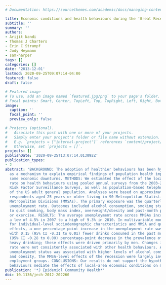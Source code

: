 ```yaml
---
# Documentation: https://sourcethemes.com/academic/docs/managing-content/

title: Economic conditions and health behaviours during the 'Great Recession'
subtitle: ''
summary: ''
authors:
- Arijit Nandi
- Thomas J Charters
- Erin C Strumpf
- Jody Heymann
- sam-harper
tags: []
categories: []
date: '2013-12-01'
lastmod: 2020-09-25T09:07:14-04:00
featured: false
draft: false

# Featured image
# To use, add an image named `featured.jpg/png` to your page's folder.
# Focal points: Smart, Center, TopLeft, Top, TopRight, Left, Right, BottomLeft, Bottom, BottomRight.
image:
  caption: ''
  focal_point: ''
  preview_only: false

# Projects (optional).
#   Associate this post with one or more of your projects.
#   Simply enter your project's folder or file name without extension.
#   E.g. `projects = ["internal-project"]` references `content/project/deep-learning/index.md`.
#   Otherwise, set `projects = []`.
projects: []
publishDate: '2020-09-25T13:07:14.013092Z'
publication_types:
- 2
abstract: 'BACKGROUND: The adoption of healthier behaviours has been hypothesised
  as a mechanism to explain empirical findings of population health improvements during
  some economic downturns. METHODS: We estimated the effect of the local unemployment
  rate on health behaviours using pooled annual surveys from the 2003-2010 Behavioral
  Risk Factor Surveillance Surveys, as well as population-based telephone surveys
  of the US adult general population. Analyses were based on approximately 1 million
  respondents aged 25 years or older living in 90 Metropolitan Statistical Areas and
  Metropolitan Divisions (MMSAs). The primary exposure was the quarterly MMSA-specific
  unemployment rate. Outcomes included alcohol consumption, smoking status, attempts
  to quit smoking, body mass index, overweight/obesity and past-month physical activity
  or exercise. RESULTS: The average unemployment rate across MMSAs increased from
  a low of 4.5% in 2007 to a high of 9.3% in 2010. In multivariable models accounting
  for individual-level sociodemographic characteristics and MMSA and quarter fixed
  effects, a one percentage-point increase in the unemployment rate was associated
  with 0.15 (95% CI -0.31 to 0.01) fewer drinks consumed in the past month and a 0.14
  (95% CI -0.28 to 0.00) percentage-point decrease in the prevalence of past-month
  heavy drinking; these effects were driven primarily by men. Changes in the unemployment
  rate were not consistently associated with other health behaviours. Although individual-level
  unemployment status was associated with higher levels of alcohol consumption, smoking
  and obesity, the MMSA-level effects of the recession were largely invariant across
  employment groups. CONCLUSIONS: Our results do not support the hypothesis that health
  behaviours mediate the effects of local-area economic conditions on mortality.'
publication: '*J Epidemiol Community Health*'
doi: 10.1136/jech-2012-202260
---
```


